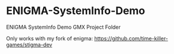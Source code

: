 # ENIGMA-SystemInfo-Demo
ENIGMA SystemInfo Demo GMX Project Folder

Only works with my fork of enigma: https://github.com/time-killer-games/stigma-dev
